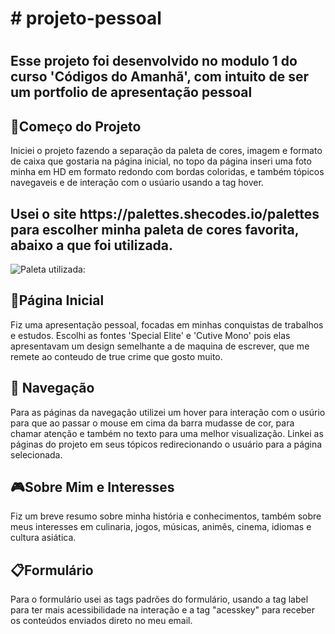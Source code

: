 <h1># projeto-pessoal<h1>
<h2>Esse projeto foi desenvolvido no modulo 1 do curso 'Códigos do Amanhã', com intuito de ser um portfolio de apresentação pessoal</h2>

<h2>🚀Começo do Projeto</h2>
Iniciei o projeto fazendo a separação da paleta de cores, imagem e formato de caixa que gostaria na página inicial, no topo da página inseri uma foto minha em HD em formato redondo com bordas coloridas, e também tópicos navegaveis e de interação com o usúario usando a tag hover.
<h2>Usei o site https://palettes.shecodes.io/palettes para escolher minha paleta de cores favorita, abaixo a que foi utilizada.</h2>

![Paleta utilizada:](https://github.com/beafromsea/projeto-pessoal/assets/133885373/9f868501-ae76-4f42-a50f-9b8ba1d7eec2)


<h2>📃Página Inicial</h2>
  Fiz uma apresentação pessoal, focadas em minhas conquistas de trabalhos e estudos. Escolhi as fontes 'Special Elite' e 'Cutive Mono' pois elas apresentavam um design semelhante a de maquina de escrever, que me remete ao conteudo de true crime que gosto muito.

<h2>🚢 Navegação</h2>
Para as páginas da navegação utilizei um hover para interação com o usúrio para que ao passar o mouse em cima da barra mudasse de cor, para chamar atenção e também no texto para uma melhor visualização. Linkei as páginas do projeto em seus tópicos redirecionando o usuário para a página selecionada.

<h2>🎮Sobre Mim e Interesses</h2>
Fiz um breve resumo sobre minha história e conhecimentos, também sobre meus interesses em culinaria, jogos, músicas, animês, cinema, idiomas e cultura asiática.

<h2>📋Formulário</h2>
Para o formulário usei as tags padrões do formulário, usando a tag label para ter mais acessibilidade na interação e a tag "acesskey" para receber os conteúdos enviados direto no meu email.

